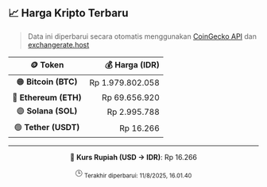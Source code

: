 

<!-- HARGA_KRIPTO -->
## 📈 Harga Kripto Terbaru

> Data ini diperbarui secara otomatis menggunakan [CoinGecko API](https://www.coingecko.com/) dan [exchangerate.host](https://exchangerate.host/)

<div align="center">

| 🪙 Token | 💰 Harga (IDR) |
|:------:|---------------:|
| 🟠 **Bitcoin (BTC)**   | Rp 1.979.802.058 |
| 🔵 **Ethereum (ETH)**  | Rp 69.656.920 |
| 🟣 **Solana (SOL)**    | Rp 2.995.788 |
| 🟢 **Tether (USDT)**   | Rp 16.266 |

---

💱 **Kurs Rupiah (USD → IDR)**: Rp 16.266

🕒 <sub>Terakhir diperbarui: 11/8/2025, 16.01.40</sub>

</div>
<!-- /HARGA_KRIPTO -->
